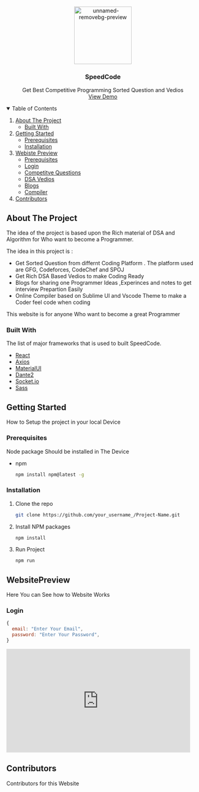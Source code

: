 


<!-- PROJECT LOGO -->
<br />
<p align="center">
  <a href="https://github.com/othneildrew/Best-README-Template">
    <img src="https://i.ibb.co/qFSwKw6/unnamed-removebg-preview-1.png"  alt="unnamed-removebg-preview" width="150px" height:"150px">
  </a>

  <h3 align="center">SpeedCode</h3>

  <p align="center">
    Get Best Competitive Programming Sorted Question and Vedios
    <br />
    <a href="https://switcode-d1b49.web.app/">View Demo</a>
  </p>
</p>



<!-- TABLE OF CONTENTS -->
<details open="open">
  <summary>Table of Contents</summary>
  <ol>
    <li>
      <a href="#about-the-project">About The Project</a>
      <ul>
        <li><a href="#built-with">Built With</a></li>
      </ul>
    </li>
    <li>
      <a href="#getting-started">Getting Started</a>
      <ul>
        <li><a href="#prerequisites">Prerequisites</a></li>
        <li><a href="#installation">Installation</a></li>
      </ul>
    </li>
        <li>
      <a href="#website-preview">Webiste Preview</a>
      <ul>
        <li><a href="#login">Prerequisites</a></li>
        <li><a href="#competitveQuestion">Login</a></li>
        <li><a href="#competitveQuestion">Competitve Questions</a></li>
        <li><a href="#DSAvedios">DSA Vedios</a></li>
        <li><a href="#Blogs">Blogs</a></li>
        <li><a href="#Compiler">Compiler</a></li>
      </ul>
    </li>
    <li><a href="#contributing">Contributors</a></li>
  </ol>
</details>



<!-- ABOUT THE PROJECT -->
## About The Project

The idea of the project is based upon the Rich material of DSA and Algorithm for Who want to become a Programmer.

The idea in this project is :
* Get Sorted Question from differnt Coding Platform . The platform used are GFG, Codeforces, CodeChef and SPOJ 
* Get Rich DSA Based Vedios to make Coding Ready
* Blogs for sharing one Programmer Ideas ,Experinces and notes to get interview Prepartion Easily
* Online Compiler based on Sublime UI and Vscode Theme to make a Coder feel code when coding

This website is for anyone Who want to become a great Programmer

### Built With

The list of major frameworks that is used to built SpeedCode.
* [React](https://getbootstrap.com)
* [Axios](https://getbootstrap.com)
* [MaterialUI](https://getbootstrap.com)
* [Dante2](https://getbootstrap.com)
* [Socket.io](https://getbootstrap.com)
* [Sass](https://getbootstrap.com)



<!-- GETTING STARTED -->
## Getting Started

How to Setup the project in your local Device

### Prerequisites

Node package Should be installed in The Device
* npm
  ```sh
  npm install npm@latest -g
  ```

### Installation


1. Clone the repo
   ```sh
   git clone https://github.com/your_username_/Project-Name.git
   ```
2. Install NPM packages
   ```sh
   npm install
   ```
4. Run Project
   ```sh
   npm run
   ```

<!-- Website Preview -->
## WebsitePreview
Here You can See how to Website Works

###  Login

  ```js
  {
    email: "Enter Your Email",
    password: "Enter Your Password",
  }
  ```
  <iframe src="https://giphy.com/embed/DylPogmtATVaqJLuif" width="480" height="270" frameBorder="0" class="giphy-embed" allowFullScreen></iframe>

<!-- CONTRIBUTING -->
## Contributors
Contributors for this Website







